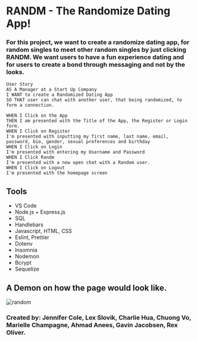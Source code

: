# RANDM - The Randomize Dating App!

### For this project, we want to create a randomize dating app, for random singles to meet other random singles by just clicking RANDM. We want users to have a fun experience dating and for users to create a bond through messaging and not by the looks.
```
User Story
AS A Manager at a Start Up Company
I WANT to create a Randomized Dating App
SO THAT user can chat with another user, that being randomized, to form a connection.

WHEN I Click on the App
THEN I am presented with the Title of the App, the Register or Login form.
WHEN I Click on Register
I'm presented with inputting my first name, last name, email, password, bio, gender, sexual preferences and birthday
WHEN I Click on Login
I'm presented with entering my Username and Password
WHEN I Click Randm
I'm presented with a new open chat with a Random user.
WHEN I Click on Logout
I'm presented with the homepage screen

```
## Tools
* VS Code
* Node.js + Express.js
* SQL
* Handlebars
* Javascript, HTML, CSS
* Eslint, Prettier
* Dotenv
* Insomnia
* Nodemon
* Bcrypt
* Sequelize

## A Demon on how the page would look like.
![random](https://user-images.githubusercontent.com/37889335/154541667-3a7d1aba-adac-4850-a8a2-6e5548712a2a.PNG)


### Created by: Jennifer Cole, Lex Slovik, Charlie Hua, Chuong Vo, Marielle Champagne, Ahmad Anees, Gavin Jacobsen, Rex Oliver.
